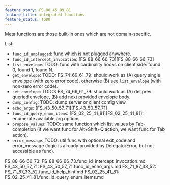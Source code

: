 ```yaml
---
feature_story: FS_80_45_89_81
feature_title: integrated functions
feature_status: TODO
---
```


Meta functions are those built-in ones which are not domain-specific.

List:
*   `func_id_unplugged`: func which is not plugged anywhere.
*   `func_id_intercept_invocation`: [FS_88_66_66_73][FS_88_66_66_73]
*   `list_envelope`: TODO: func with cardinality hooks on client side: found 0, found 1, found N.
*   `get_envelope`: TODO: FS_74_69_61_79: should work as (A) query single envelope (with zero error code), otherwise (B) see `list_envelope` (with non-zero error code).
*   `set_envelope`: TODO: FS_74_69_61_79: should work as (A) del prev queried envelope, (B) add next provided envelope body.
*   `dump_config`: TODO: dump server or client config view.
*   `echo_args`: [FS_43_50_57_71][FS_43_50_57_71]
*   `func_id_query_enum_items`: [FS_02_25_41_81][FS_02_25_41_81]: enumerate available arg options
*   `propose_values`: TODO: same function which list values by Tab-completion (if we want func for Alt+Shift+Q action, we want func for Tab action).
*   `error_message`: TODO: util func with optional exit_code and error_message (logic is already provided by DelegatorError, but not accessible as func).


FS_88_66_66_73: FS_88_66_66_73.func_id_intercept_invocation.md
FS_43_50_57_71: FS_43_50_57_71.func_id_echo_args.md
FS_71_87_33_52: FS_71_87_33_52.func_id_help_hint.md
FS_02_25_41_81: FS_02_25_41_81.func_id_query_enum_items.md
